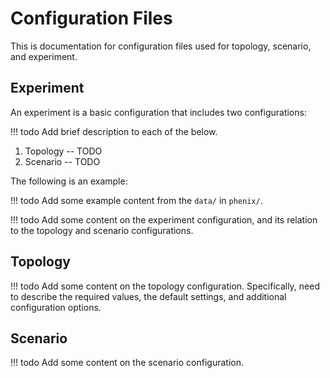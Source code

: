 # Configuration Files

This is documentation for configuration files used for topology, scenario, and
experiment.

## Experiment

An experiment is a basic configuration that includes two configurations:

!!! todo
    Add brief description to each of the below.

1. Topology -- TODO
2. Scenario -- TODO

The following is an example:

!!! todo
    Add some example content from the `data/` in `phenix/`.

!!! todo
    Add some content on the experiment configuration, and its relation to the
    topology and scenario configurations.

## Topology

!!! todo
    Add some content on the topology configuration. Specifically, need to 
    describe the required values, the default settings, and additional 
    configuration options.

## Scenario

!!! todo
    Add some content on the scenario configuration.